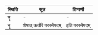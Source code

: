 | स्थिति | सूत्र | टिप्पणी |
| ----- | ------- | ------ |
| नॄ | - | - |
| नॄ | शेषात् कर्तरि परस्मैपदम् | इति परस्मैपदम् |
